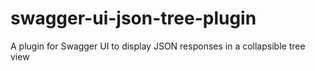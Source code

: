# swagger-ui-json-tree-plugin
A plugin for Swagger UI to display JSON responses in a collapsible tree view

